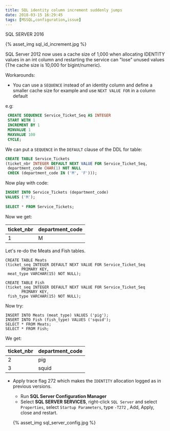 ```yaml
---
title: SQL identity column increment suddenly jumps
date: 2018-03-15 16:29:45
tags: [MSSQL,configuration,issue]
---
```


SQL SERVER 2016

{% asset_img sql_id_increment.jpg %}

SQL Server 2012 now uses a cache size of 1,000 when allocating IDENTITY values in an int column and restarting the service can "lose" unused values (The cache size is 10,000 for bigint/numeric).

Workarounds:

+ You can use a `SEQUENCE` instead of an identity column and define a smaller cache size for example and use `NEXT VALUE FOR` in a column default

e.g:

```sql
 CREATE SEQUENCE Service_Ticket_Seq AS INTEGER
 START WITH 1
 INCREMENT BY 1
 MINVALUE 1
 MAXVALUE 100
 CYCLE; 
```

We can put a `SEQUENCE` in the `DEFAULT` clause of the DDL for table:
```sql
CREATE TABLE Service_Tickets
(ticket_nbr INTEGER DEFAULT NEXT VALUE FOR Service_Ticket_Seq,
 department_code CHAR(1) NOT NULL
 CHECK (department_code IN ('M', 'F'))); 
```

Now play with code:
```sql
INSERT INTO Service_Tickets (department_code)
VALUES ('M');
 
SELECT * FROM Service_Tickets;
```

Now we get:

| ticket_nbr | department_code |
| :--------- | :-------------- |
| 1          | M               |


Let's re-do the Meats and Fish tables.
```
CREATE TABLE Meats
(ticket_seq INTEGER DEFAULT NEXT VALUE FOR Service_Ticket_Seq 
       PRIMARY KEY,
 meat_type VARCHAR(15) NOT NULL);
 
CREATE TABLE Fish
(ticket_seq INTEGER DEFAULT NEXT VALUE FOR Service_Ticket_Seq 
       PRIMARY KEY,
 fish_type VARCHAR(15) NOT NULL);
```

Now try:
```
INSERT INTO Meats (meat_type) VALUES ('pig');
INSERT INTO Fish (fish_type) VALUES ('squid');
SELECT * FROM Meats;
SELECT * FROM Fish;
```

We get:

| ticket_nbr | department_code |
| :--------- | :-------------- |
| 2          | pig             |
| 3          | squid           |

+ Apply trace flag 272 which makes the `IDENTITY` allocation logged as in previous versions.
	+ Run **SQL Server Configuration Manager**
	+ Select **SQL SERVER SERVICES**, right-click `SQL Server` and select `Properties`, select `Startup Parameters`, type `-T272` , Add, Apply, close and restart.

	 {% asset_img sql_server_config.jpg %}
